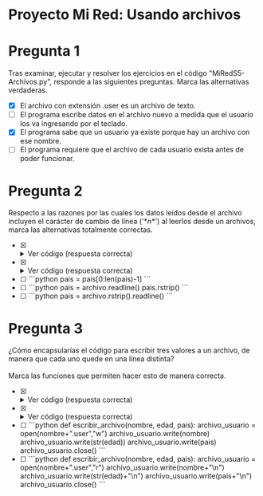 # Proyecto Mi Red: Usando archivos

# Pregunta 1

Tras examinar, ejecutar y resolver los ejercicios en el código "MiRedS5-Archivos.py",
responde a las siguientes preguntas. Marca las alternativas verdaderas.

- [X] El archivo con extensión .user es un archivo de texto.
- [ ] El programa escribe datos en el archivo nuevo a medida que el usuario los va ingresando por el teclado.
- [X] El programa sabe que un usuario ya existe porque hay un archivo con ese nombre.
- [ ] El programa requiere que el archivo de cada usuario exista antes de poder funcionar.

# Pregunta 2

Respecto a las razones por las cuales los datos leídos desde el archivo incluyen el
carácter de cambio de línea ('\**n**') al leerlos desde un archivos, marca las
alternativas totalmente correctas.

- [X] <details><summary>Ver código (respuesta correcta)</summary>
  <p>

  ```python
  pais = archivo.readline()
  pais = pais.rstrip()
  ```
  <p>
  </detailes>

- [X] <details><summary>Ver código (respuesta correcta)</summary>
  <p>

  ```python
  pais = archivo.readline().rstrip()
  ```
  <p>
  </detailes>

- [ ] <span>
  ```python
  pais = pais[0:len(pais)-1]
  ```
  </span>

- [ ] <span>
  ```python
  pais = archivo.readline()
  pais.rstrip()
  ```
  </span>

- [ ] <span>
  ```python
  pais = archivo.rstrip().readline()
  ```
  </span>

# Pregunta 3

¿Cómo encapsularías el código para escribir tres valores a un archivo, de manera
que cada uno quede en una línea distinta?
<br><br>
Marca las funciones que permiten hacer esto de manera correcta.

- [X] <details><summary>Ver código (respuesta correcta)</summary>
  <p>

  ```python
  def escribir_archivo(nombre, edad, pais):
      archivo_usuario = open(nombre+".user","w")
      archivo_usuario.write(nombre+"\n")
      archivo_usuario.write(str(edad)+"\n")
      archivo_usuario.write(pais+"\n")
      archivo_usuario.close()
  ```
  <p>
  </detailes>

- [X] <details><summary>Ver código (respuesta correcta)</summary>
  <p>

  ```python
  def escribir_archivo(nombre, edad, pais):
      archivo_usuario = open(nombre+".user","w")
      archivo_usuario.write(nombre+"\n"+str(edad)+"\n"+pais+"\n")
      archivo_usuario.close()
  ```
  <p>
  </detailes>

- [ ] <span>
  ```python
  def escribir_archivo(nombre, edad, pais):
      archivo_usuario = open(nombre+".user","w")
      archivo_usuario.write(nombre)
      archivo_usuario.write(str(edad))
      archivo_usuario.write(pais)
      archivo_usuario.close()
  ```
  </span>

- [ ] <span>
  ```python
  def escribir_archivo(nombre, edad, pais):
      archivo_usuario = open(nombre+".user","r")
      archivo_usuario.write(nombre+"\n")
      archivo_usuario.write(str(edad)+"\n")
      archivo_usuario.write(pais+"\n")
      archivo_usuario.close()
  ```
  </span>
